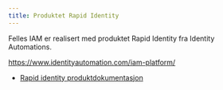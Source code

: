 ```yaml
---
title: Produktet Rapid Identity
---
```



Felles IAM er realisert med produktet Rapid Identity fra Identity Automations.

https://www.identityautomation.com/iam-platform/


* [Rapid identity produktdokumentasjon](https://help.rapididentity.com/)
